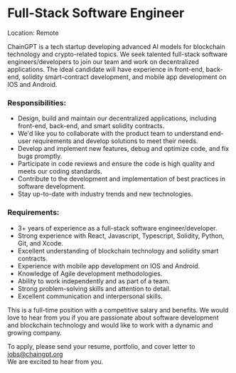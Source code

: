 # Full-Stack Software Engineer

Location: Remote

ChainGPT is a tech startup developing advanced AI models for blockchain technology and crypto-related topics. We seek talented full-stack software engineers/developers to join our team and work on decentralized applications. The ideal candidate will have experience in front-end, back-end, solidity smart-contract development, and mobile app development on IOS and Android.

### Responsibilities:

* Design, build and maintain our decentralized applications, including front-end, back-end, and smart solidity contracts.
* We'd like you to collaborate with the product team to understand end-user requirements and develop solutions to meet their needs.
* Develop and implement new features, debug and optimize code, and fix bugs promptly.
* Participate in code reviews and ensure the code is high quality and meets our coding standards.
* Contribute to the development and implementation of best practices in software development.
* Stay up-to-date with industry trends and new technologies.

### Requirements:

* 3+ years of experience as a full-stack software engineer/developer.
* Strong experience with React, Javascript, Typescript, Solidity, Python, Git, and Xcode.
* Excellent understanding of blockchain technology and solidity smart contracts.
* Experience with mobile app development on IOS and Android.
* Knowledge of Agile development methodologies.
* Ability to work independently and as part of a team.
* Strong problem-solving skills and attention to detail.
* Excellent communication and interpersonal skills.

This is a full-time position with a competitive salary and benefits. We would love to hear from you if you are passionate about software development and blockchain technology and would like to work with a dynamic and growing company.

To apply, please send your resume, portfolio, and cover letter to jobs@chaingpt.org \
We are excited to hear from you.
